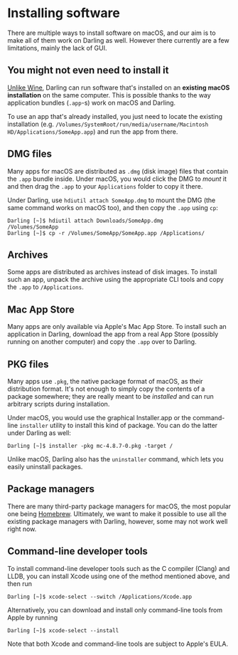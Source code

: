 # Installing software

There are multiple ways to install software on macOS, and our aim is to make all of them work on Darling as well. However there currently are a few limitations, mainly the lack of GUI.

## You might not even need to install it

[Unlike Wine](https://wiki.winehq.org/FAQ#I_have_lots_of_applications_already_installed_in_Windows._How_do_I_run_them_in_Wine.3F), Darling can run software that's installed on an **existing macOS installation** on the same computer. This is possible thanks to the way application bundles (`.app`-s) work on macOS and Darling.

To use an app that's already installed, you just need to locate the existing installation (e.g. `/Volumes/SystemRoot/run/media/username/Macintosh HD/Applications/SomeApp.app`) and run the app from there.

## DMG files

Many apps for macOS are distributed as `.dmg` (disk image) files that contain the `.app` bundle inside. Under macOS, you would click the DMG to *mount* it and then drag the `.app` to your `Applications` folder to copy it there.

Under Darling, use `hdiutil attach SomeApp.dmg` to mount the DMG (the same command works on macOS too), and then copy the `.app` using `cp`:

```
Darling [~]$ hdiutil attach Downloads/SomeApp.dmg
/Volumes/SomeApp
Darling [~]$ cp -r /Volumes/SomeApp/SomeApp.app /Applications/
```

## Archives

Some apps are distributed as archives instead of disk images. To install such an app, unpack the archive using the appropriate CLI tools and copy the `.app` to `/Applications`.

## Mac App Store

Many apps are only available via Apple's Mac App Store. To install such an application in Darling, download the app from a real App Store (possibly running on another computer) and copy the `.app` over to Darling.

## PKG files

Many apps use `.pkg`, the native package format of macOS, as their distribution format. It's not enough to simply copy the contents of a package somewhere; they are really meant to be *installed* and can run arbitrary scripts during installation.

Under macOS, you would use the graphical Installer.app or the command-line `installer` utility to install this kind of package. You can do the latter under Darling as well:

```
Darling [~]$ installer -pkg mc-4.8.7-0.pkg -target /
```

Unlike macOS, Darling also has the `uninstaller` command, which lets you easily uninstall packages.

## Package managers

There are many third-party package managers for macOS, the most popular one being [Homebrew](https://brew.sh/). Ultimately, we want to make it possible to use all the existing package managers with Darling, however, some may not work well right now.

## Command-line developer tools

To install command-line developer tools such as the C compiler (Clang) and LLDB, you can install Xcode
using one of the method mentioned above, and then run

```
Darling [~]$ xcode-select --switch /Applications/Xcode.app
```

Alternatively, you can download and install only command-line tools from Apple by running

```
Darling [~]$ xcode-select --install
```

Note that both Xcode and command-line tools are subject to Apple's EULA.
